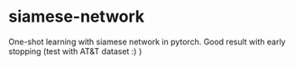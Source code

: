 # siamese-network
One-shot learning with siamese network in pytorch.
Good result with early stopping 
(test with AT&T dataset :) )
